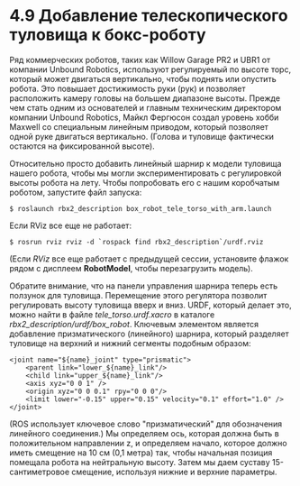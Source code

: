 # 4.9 Добавление телескопического туловища к бокс-роботу

Ряд коммерческих роботов, таких как Willow Garage PR2 и UBR1 от компании Unbound Robotics, используют регулируемый по высоте торс, который может двигаться вертикально, чтобы поднять или опустить робота. Это повышает достижимость руки \(рук\) и позволяет расположить камеру головы на большем диапазоне высоты. Прежде чем стать одним из основателей и главным техническим директором компании Unbound Robotics, Майкл Фергюсон создал уровень хобби Maxwell со специальным линейным приводом, который позволяет одной руке двигаться вертикально. \(Голова и туловище фактически остаются на фиксированной высоте\). 

Относительно просто добавить линейный шарнир к модели туловища нашего робота, чтобы мы могли экспериментировать с регулировкой высоты робота на лету. Чтобы попробовать его с нашим коробчатым роботом, запустите файл запуска:

```text
$ roslaunch rbx2_description box_robot_tele_torso_with_arm.launch
```

Если RViz все еще не работает:

```text
$ rosrun rviz rviz -d `rospack find rbx2_description`/urdf.rviz
```

\(Если _RViz_ все еще работает с предыдущей сессии, установите флажок рядом с дисплеем **RobotModel**, чтобы перезагрузить модель\).

Обратите внимание, что на панели управления шарнира теперь есть ползунок для туловища. Перемещение этого регулятора позволит регулировать высоту туловища вверх и вниз. URDF, который делает это, можно найти в файле _tele\_torso.urdf.xacro_ в каталоге _rbx2\_description/urdf/box\_robot_. Ключевым элементом является добавление призматического \(линейного\) шарнира, который разделяет туловище на верхний и нижний сегменты подобным образом:

```text
<joint name="${name}_joint" type="prismatic">
    <parent link="lower_${name}_link"/>
    <child link="upper_${name}_link"/>
    <axis xyz="0 0 1" />
    <origin xyz="0 0 0.1" rpy="0 0 0"/>
    <limit lower="-0.15" upper="0.15" velocity="0.1" effort="1.0" /> 
</joint>

```

\(ROS использует ключевое слово "призматический" для обозначения линейного соединения.\) Мы определяем ось, которая должна быть в положительном направлении z, и определяем начало, которое должно иметь смещение на 10 см \(0,1 метра\) так, чтобы начальная позиция помещала робота на нейтральную высоту. Затем мы даем суставу 15-сантиметровое смещение, используя нижние и верхние параметры.



